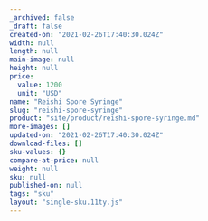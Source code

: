 ```yaml
---
_archived: false
_draft: false
created-on: "2021-02-26T17:40:30.024Z"
width: null
length: null
main-image: null
height: null
price:
  value: 1200
  unit: "USD"
name: "Reishi Spore Syringe"
slug: "reishi-spore-syringe"
product: "site/product/reishi-spore-syringe.md"
more-images: []
updated-on: "2021-02-26T17:40:30.024Z"
download-files: []
sku-values: {}
compare-at-price: null
weight: null
sku: null
published-on: null
tags: "sku"
layout: "single-sku.11ty.js"
---
```




